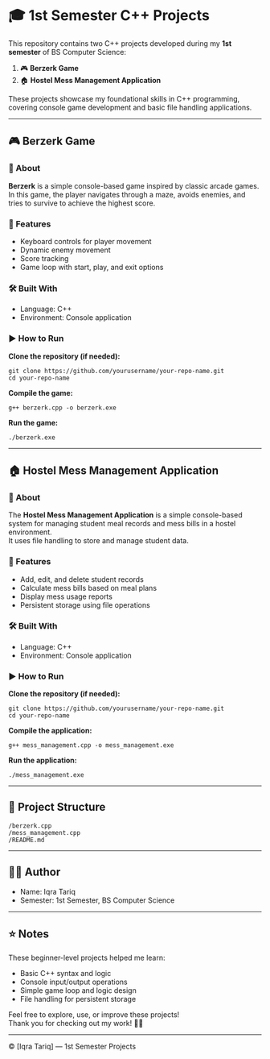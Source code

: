 # 🎓 1st Semester C++ Projects

This repository contains two C++ projects developed during my **1st semester** of BS Computer Science:

1. 🎮 **Berzerk Game**
2. 🏠 **Hostel Mess Management Application**

These projects showcase my foundational skills in C++ programming, covering console game development and basic file handling applications.

---

## 🎮 Berzerk Game

### 📌 About

**Berzerk** is a simple console-based game inspired by classic arcade games.  
In this game, the player navigates through a maze, avoids enemies, and tries to survive to achieve the highest score.

### 🚀 Features

- Keyboard controls for player movement
- Dynamic enemy movement
- Score tracking
- Game loop with start, play, and exit options

### 🛠️ Built With

- Language: C++
- Environment: Console application

### ▶️ How to Run

**Clone the repository (if needed):**

```
git clone https://github.com/yourusername/your-repo-name.git
cd your-repo-name
```

**Compile the game:**

```
g++ berzerk.cpp -o berzerk.exe
```

**Run the game:**

```
./berzerk.exe
```

---

## 🏠 Hostel Mess Management Application

### 📌 About

The **Hostel Mess Management Application** is a simple console-based system for managing student meal records and mess bills in a hostel environment.  
It uses file handling to store and manage student data.

### 🚀 Features

- Add, edit, and delete student records
- Calculate mess bills based on meal plans
- Display mess usage reports
- Persistent storage using file operations

### 🛠️ Built With

- Language: C++
- Environment: Console application

### ▶️ How to Run

**Clone the repository (if needed):**

```
git clone https://github.com/yourusername/your-repo-name.git
cd your-repo-name
```

**Compile the application:**

```
g++ mess_management.cpp -o mess_management.exe
```

**Run the application:**

```
./mess_management.exe
```

---

## 📁 Project Structure

```
/berzerk.cpp
/mess_management.cpp
/README.md
```

---

## 👨‍💻 Author

- Name: Iqra Tariq
- Semester: 1st Semester, BS Computer Science

---

## ⭐ Notes

These beginner-level projects helped me learn:

- Basic C++ syntax and logic
- Console input/output operations
- Simple game loop and logic design
- File handling for persistent storage

Feel free to explore, use, or improve these projects!  
Thank you for checking out my work! 🚀✨

---

© [Iqra Tariq] — 1st Semester Projects
